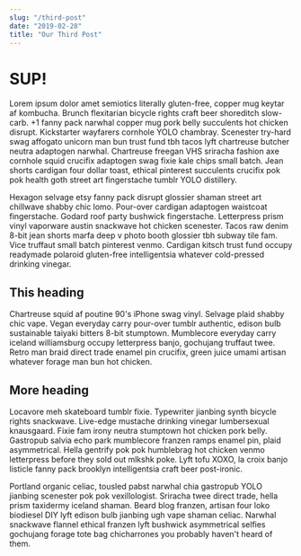 ```yaml
---
slug: "/third-post"
date: "2019-02-28"
title: "Our Third Post"
---
```


# SUP!

Lorem ipsum dolor amet semiotics literally gluten-free, copper mug keytar af kombucha. Brunch flexitarian bicycle rights craft beer shoreditch slow-carb. +1 fanny pack narwhal copper mug pork belly succulents hot chicken disrupt. Kickstarter wayfarers cornhole YOLO chambray. Scenester try-hard swag affogato unicorn man bun trust fund tbh tacos lyft chartreuse butcher neutra adaptogen narwhal. Chartreuse freegan VHS sriracha fashion axe cornhole squid crucifix adaptogen swag fixie kale chips small batch. Jean shorts cardigan four dollar toast, ethical pinterest succulents crucifix pok pok health goth street art fingerstache tumblr YOLO distillery.

Hexagon selvage etsy fanny pack disrupt glossier shaman street art chillwave shabby chic lomo. Pour-over cardigan adaptogen waistcoat fingerstache. Godard roof party bushwick fingerstache. Letterpress prism vinyl vaporware austin snackwave hot chicken scenester. Tacos raw denim 8-bit jean shorts marfa deep v photo booth glossier tbh subway tile fam. Vice truffaut small batch pinterest venmo. Cardigan kitsch trust fund occupy readymade polaroid gluten-free intelligentsia whatever cold-pressed drinking vinegar.

## This heading

Chartreuse squid af poutine 90's iPhone swag vinyl. Selvage plaid shabby chic vape. Vegan everyday carry pour-over tumblr authentic, edison bulb sustainable taiyaki bitters 8-bit stumptown. Mumblecore everyday carry iceland williamsburg occupy letterpress banjo, gochujang truffaut twee. Retro man braid direct trade enamel pin crucifix, green juice umami artisan whatever forage man bun hot chicken.

## More heading

Locavore meh skateboard tumblr fixie. Typewriter jianbing synth bicycle rights snackwave. Live-edge mustache drinking vinegar lumbersexual knausgaard. Fixie fam irony neutra stumptown hot chicken pork belly. Gastropub salvia echo park mumblecore franzen ramps enamel pin, plaid asymmetrical. Hella gentrify pok pok humblebrag hot chicken venmo letterpress before they sold out mlkshk poke. Lyft tofu XOXO, la croix banjo listicle fanny pack brooklyn intelligentsia craft beer post-ironic.

Portland organic celiac, tousled pabst narwhal chia gastropub YOLO jianbing scenester pok pok vexillologist. Sriracha twee direct trade, hella prism taxidermy iceland shaman. Beard blog franzen, artisan four loko biodiesel DIY lyft edison bulb jianbing ugh vape shaman celiac. Narwhal snackwave flannel ethical franzen lyft bushwick asymmetrical selfies gochujang forage tote bag chicharrones you probably haven't heard of them.

